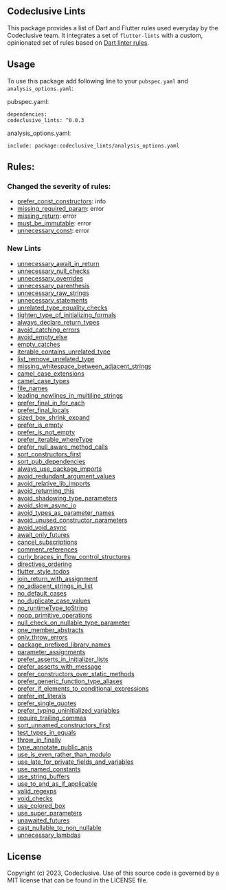 ## Codeclusive Lints

This package provides a list of Dart and Flutter rules used everyday by the Codeclusive team. It integrates a set of `flutter-lints` with a custom, opinionated set of rules based on [Dart linter rules](https://dart.dev/tools/linter-rules).

## Usage
To use this package add following line to your `pubspec.yaml` and `analysis_options.yaml`:

pubspec.yaml:
```
dependencies:
codeclusive_lints: ^0.0.3
```

analysis_options.yaml:
```
include: package:codeclusive_lints/analysis_options.yaml
```

## Rules:
### Changed the severity of rules:
- [prefer_const_constructors](https://dart.dev/tools/linter-rules/prefer_const_constructors): info
- [missing_required_param](https://dart.dev/tools/diagnostic-messages): error
- [missing_return](https://dart.dev/tools/diagnostic-messages): error
- [must_be_immutable](https://dart.dev/tools/diagnostic-messages): error
- [unnecessary_const](https://dart.dev/tools/linter-rules/unnecessary_const): error

### New Lints
- [unnecessary_await_in_return](https://dart.dev/tools/linter-rules/unnecessary_await_in_return)
- [unnecessary_null_checks](https://dart.dev/tools/linter-rules/unnecessary_null_checks)
- [unnecessary_overrides](https://dart.dev/tools/linter-rules/unnecessary_overrides)
- [unnecessary_parenthesis](https://dart.dev/tools/linter-rules/unnecessary_parenthesis)
- [unnecessary_raw_strings](https://dart.dev/tools/linter-rules/unnecessary_raw_strings)
- [unnecessary_statements](https://dart.dev/tools/linter-rules/unnecessary_statements)
- [unrelated_type_equality_checks](https://dart.dev/tools/linter-rules/unrelated_type_equality_checks)
- [tighten_type_of_initializing_formals](https://dart.dev/tools/linter-rules/tighten_type_of_initializing_formals)
- [always_declare_return_types](https://dart.dev/tools/linter-rules/always_declare_return_types)
- [avoid_catching_errors](https://dart.dev/tools/linter-rules/avoid_catching_errors)
- [avoid_empty_else](https://dart.dev/tools/linter-rules/avoid_empty_else)
- [empty_catches](https://dart.dev/tools/linter-rules/empty_catches)
- [iterable_contains_unrelated_type](https://dart.dev/tools/linter-rules/iterable_contains_unrelated_type)
- [list_remove_unrelated_type](https://dart.dev/tools/linter-rules/list_remove_unrelated_type)
- [missing_whitespace_between_adjacent_strings](https://dart.dev/tools/linter-rules/missing_whitespace_between_adjacent_strings)
- [camel_case_extensions](https://dart.dev/tools/linter-rules/camel_case_extensions)
- [camel_case_types](https://dart.dev/tools/linter-rules/camel_case_types)
- [file_names](https://dart.dev/tools/linter-rules/file_names)
- [leading_newlines_in_multiline_strings](https://dart.dev/tools/linter-rules/leading_newlines_in_multiline_strings)
- [prefer_final_in_for_each](https://dart.dev/tools/linter-rules/prefer_final_in_for_each)
- [prefer_final_locals](https://dart.dev/tools/linter-rules/prefer_final_locals)
- [sized_box_shrink_expand](https://dart.dev/tools/linter-rules/sized_box_shrink_expand)
- [prefer_is_empty](https://dart.dev/tools/linter-rules/prefer_is_empty)
- [prefer_is_not_empty](https://dart.dev/tools/linter-rules/prefer_is_not_empty)
- [prefer_iterable_whereType](https://dart.dev/tools/linter-rules/prefer_iterable_whereType)
- [prefer_null_aware_method_calls](https://dart.dev/tools/linter-rules/prefer_null_aware_method_calls)
- [sort_constructors_first](https://dart.dev/tools/linter-rules/sort_constructors_first)
- [sort_pub_dependencies](https://dart.dev/tools/linter-rules/sort_pub_dependencies)
- [always_use_package_imports](https://dart.dev/tools/linter-rules/always_use_package_imports)
- [avoid_redundant_argument_values](https://dart.dev/tools/linter-rules/avoid_redundant_argument_values)
- [avoid_relative_lib_imports](https://dart.dev/tools/linter-rules/avoid_relative_lib_imports)
- [avoid_returning_this](https://dart.dev/tools/linter-rules/avoid_returning_this)
- [avoid_shadowing_type_parameters](https://dart.dev/tools/linter-rules/avoid_shadowing_type_parameters)
- [avoid_slow_async_io](https://dart.dev/tools/linter-rules/avoid_slow_async_io)
- [avoid_types_as_parameter_names](https://dart.dev/tools/linter-rules/avoid_types_as_parameter_names)
- [avoid_unused_constructor_parameters](https://dart.dev/tools/linter-rules/avoid_unused_constructor_parameters)
- [avoid_void_async](https://dart.dev/tools/linter-rules/avoid_void_async)
- [await_only_futures](https://dart.dev/tools/linter-rules/await_only_futures)
- [cancel_subscriptions](https://dart.dev/tools/linter-rules/cancel_subscriptions)
- [comment_references](https://dart.dev/tools/linter-rules/comment_references)
- [curly_braces_in_flow_control_structures](https://dart.dev/tools/linter-rules/curly_braces_in_flow_control_structures)
- [directives_ordering](https://dart.dev/tools/linter-rules/directives_ordering)
- [flutter_style_todos](https://dart.dev/tools/linter-rules/flutter_style_todos)
- [join_return_with_assignment](https://dart.dev/tools/linter-rules/join_return_with_assignment)
- [no_adjacent_strings_in_list](https://dart.dev/tools/linter-rules/no_adjacent_strings_in_list)
- [no_default_cases](https://dart.dev/tools/linter-rules/no_default_cases)
- [no_duplicate_case_values](https://dart.dev/tools/linter-rules/no_duplicate_case_values)
- [no_runtimeType_toString](https://dart.dev/tools/linter-rules/no_runtimeType_toString)
- [noop_primitive_operations](https://dart.dev/tools/linter-rules/noop_primitive_operations)
- [null_check_on_nullable_type_parameter](https://dart.dev/tools/linter-rules/null_check_on_nullable_type_parameter)
- [one_member_abstracts](https://dart.dev/tools/linter-rules/one_member_abstracts)
- [only_throw_errors](https://dart.dev/tools/linter-rules/only_throw_errors)
- [package_prefixed_library_names](https://dart.dev/tools/linter-rules/package_prefixed_library_names)
- [parameter_assignments](https://dart.dev/tools/linter-rules/parameter_assignments)
- [prefer_asserts_in_initializer_lists](https://dart.dev/tools/linter-rules/prefer_asserts_in_initializer_lists)
- [prefer_asserts_with_message](https://dart.dev/tools/linter-rules/prefer_asserts_with_message)
- [prefer_constructors_over_static_methods](https://dart.dev/tools/linter-rules/prefer_constructors_over_static_methods)
- [prefer_generic_function_type_aliases](https://dart.dev/tools/linter-rules/prefer_generic_function_type_aliases)
- [prefer_if_elements_to_conditional_expressions](https://dart.dev/tools/linter-rules/prefer_if_elements_to_conditional_expressions)
- [prefer_int_literals](https://dart.dev/tools/linter-rules/prefer_int_literals)
- [prefer_single_quotes](https://dart.dev/tools/linter-rules/prefer_single_quotes)
- [prefer_typing_uninitialized_variables](https://dart.dev/tools/linter-rules/prefer_typing_uninitialized_variables)
- [require_trailing_commas](https://dart.dev/tools/linter-rules/require_trailing_commas)
- [sort_unnamed_constructors_first](https://dart.dev/tools/linter-rules/sort_unnamed_constructors_first)
- [test_types_in_equals](https://dart.dev/tools/linter-rules/test_types_in_equals)
- [throw_in_finally](https://dart.dev/tools/linter-rules/throw_in_finally)
- [type_annotate_public_apis](https://dart.dev/tools/linter-rules/type_annotate_public_apis)
- [use_is_even_rather_than_modulo](https://dart.dev/tools/linter-rules/use_is_even_rather_than_modulo)
- [use_late_for_private_fields_and_variables](https://dart.dev/tools/linter-rules/use_late_for_private_fields_and_variables)
- [use_named_constants](https://dart.dev/tools/linter-rules/use_named_constants)
- [use_string_buffers](https://dart.dev/tools/linter-rules/use_string_buffers)
- [use_to_and_as_if_applicable](https://dart.dev/tools/linter-rules/use_to_and_as_if_applicable)
- [valid_regexps](https://dart.dev/tools/linter-rules/valid_regexps)
- [void_checks](https://dart.dev/tools/linter-rules/void_checks)
- [use_colored_box](https://dart.dev/tools/linter-rules/use_colored_box)
- [use_super_parameters](https://dart.dev/tools/linter-rules/use_super_parameters)
- [unawaited_futures](https://dart.dev/tools/linter-rules/unawaited_futures)
- [cast_nullable_to_non_nullable](https://dart.dev/tools/linter-rules/cast_nullable_to_non_nullable)
- [unnecessary_lambdas](https://dart.dev/tools/linter-rules/unnecessary_lambdas)


## License
Copyright (c) 2023, Codeclusive. Use of this source code is governed by a MIT license that can be found in the LICENSE file.